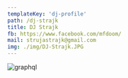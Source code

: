 ```yaml
---
templateKey: 'dj-profile'
path: /dj-strajk
title: DJ Strajk
fb: https://www.facebook.com/mfdoom/
mail: strujastrajk@gmail.com
img: ./img/DJ-Strajk.JPG
---
```


![graphql](/img/DJ-Strajk.JPG)


